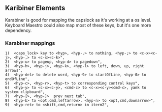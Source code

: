 ## Karibiner Elements

Karabiner is good for mapping the capslock as it's working at a os level.
Keyboard Maestro could also map most of these keys, but it's one more dependency.

### Karabiner mappings

```
1)  <caps_lock> key to <hyp>, <hyp-.> to nothing, <hyp-;> to <c-x><c-j>, <hyp-,> to <c-x><c-k>",
2)  <hyp-u> to pageup, <hyp-d> to pagedown",
3)  <hyp-h>, <hyp-j>, <hyp-k>, <hyp-l> to left, down, up, right arrows",
4)  <hyp-del> to delete word, <hyp-9> to startOfLine, <hyp-0> to endOfLine",
5)  <hyp-c>, <hyp-r>, <hyp-t> to corresponding control keys",
6)  <hyp-y> to <c-x><c-y>, <cmd-c> to <c-x><c-y><cmd-c>, yank to system clipboard",
7)  <hyp-[>, <hyp-]>  prev next tab",
8)  <hyp-b> to <opt,cmd,leftarrow>, <hyp-n> to <opt,cmd,downarrow>",
9)  <hyp-ret> to <shift,cmd,return> in iterm2",
```
